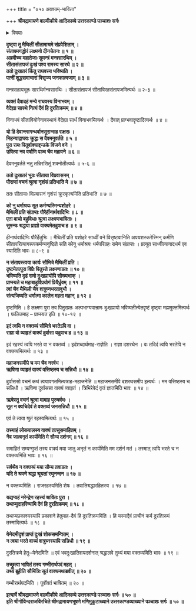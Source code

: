 +++
title = "०५० अवश्यम्-भाविता"

+++
**श्रीमद्रामायणे वाल्मीकीये आदिकाव्ये उत्तरकाण्डे पञ्चाशः सर्गः**

<details><summary>विषयाः</summary>

सीता-विसर्जन-विषादेन  
रामं प्रति शोचन्तं सौमित्रिं प्रति सु-मन्त्रेण  
रामस्य सीताया भ्रातॄणां च विप्रयोगस्यावश्यं-भावित्वस्य  
दश-रथं प्रति दुर्वाससा पूर्वम् एवोक्तत्व-निवेदनेन परिसांत्वने  
लक्ष्मणेन तं प्रति विस्तरेण-दुर्वासो-वचनानुवदन-चोदना ॥ १ ॥
</details>


**दृष्ट्वा तु मैथिलीं सीतामाश्रमे संप्रवेशिताम् ।  
संतापमगद्धोरं लक्ष्मणो दीनचेतनः ॥ १ ॥  
अब्रवीच्च महातेजाः सुमन्त्रं मन्त्रसारथिम् ।  
सीतासंतापजं दुःखं पश्य रामस्य सारथे ॥ २ ॥  
ततो दुःखतरं किंतु राघवस्य भविष्यति ।  
पत्नीं शुद्धसमाचारां विसृज्य जनकात्मजाम् ॥ ३ ॥**

मन्त्रसहायभूतः सारथिर्मन्त्रसारथिः । सीतासंतापजं सीताविरहसंतापजमित्यर्थः ॥ २-३ ॥

**व्यक्तं दैवादहं मन्ये राघवस्य विनाभवम् ।  
वैदेह्या सारथे नित्यं दैवं हि दुरतिक्रमम् ॥ ४ ॥**

विनाभवं सीतावियोगेनावस्थानं वैदेह्या सार्धं विनाभवमित्यर्थः । दैवात् प्राग्भवाद्दृष्टादित्यर्थः ॥ ४ ॥

**यो हि देवान्त्सगन्धर्वानसुरान्सह राक्षसः ।  
निहन्याद्राघवः क्रुद्धः स दैवमनुवर्तते ॥ ५ ॥  
पुरा रामः पितुर्वाक्याद्दण्डके विजने वने ।  
उषित्वा नव वर्षाणि पञ्च चैव महावने ॥ ६ ॥**

दैवमनुवर्तते नतु तन्निरसितुं शक्नोतीत्यर्थः ॥ ५-६ ॥

**ततो दुःखतरं भूयः सीताया विप्रवासनम् ।  
पौराणां वचनं श्रुत्वा नृशंसं प्रतिभाति मे ॥ ७ ॥**

ततः सीतायाः विप्रवासनं नृशंसं क्रूरकृत्यमिति प्रतिभाति ॥ ७ ॥

**को नु धर्माश्रयः सूत कर्मण्यस्मिन्यशोहरे ।  
मैथिलीं प्रति संप्राप्तः पौरैर्हीनार्थवादिभिः ॥ ८ ॥  
एता वाचो बहुविधाः श्रुत्वा लक्ष्मणभाषिताः ।  
सुमन्त्रः श्रद्धया प्राज्ञो वाक्यमेतदुवाच ह ॥ ९ ॥**

हीनार्थवादिभिः पौरैर्हेतुभिः । मैथिलीं प्रति यशोहरे साध्वीं वने विसृष्टवानिति अपयशस्करेस्मिन् कर्मणि सीतापरित्यागरूपकर्मण्यनुष्ठिते सति कोनु धर्माश्रयः धर्मपरिग्रहः रामेण संप्राप्तः । प्रत्युत साध्वीत्यागादधर्म एव स्यादिति भावः ॥ ८-९ ॥

**न संतापस्त्वया कार्यः सौमित्रे मैथिलीं प्रति ।  
दृष्टमेतत्पुरा विप्रैः पितुस्ते लक्ष्मणाग्रतः ॥ १० ॥  
भविष्यति दृढं रामो दुःखप्रायोपि सौख्यभाक् ।  
प्राप्स्यते च महाबाहुर्विप्रयोगं प्रियैर्ध्रुवम् ॥ ११ ॥  
त्वां चैव मैथिली चैव शत्रुघ्नभरतावुभौ ।  
संत्यजिष्यति धर्मात्मा कालेन महता महान् ॥ १२ ॥**

दृष्टमिति । हे लक्ष्मण पुरा तव पितुरप्रतः अल्पभाग्यवान्रामः दुःखप्रायो भविष्यतीत्येतद्दृष्टं दृष्ट्वा मह्यमुक्तमित्यर्थः । फलितमाह – प्राप्स्यत इति ॥ १०-१२ ॥

**इदं त्वयि न वक्तव्यं सौमित्रे भरतेऽपि वा ।  
राज्ञा वो व्याहृतं वाक्यं दुर्वासा यदुवाच ह ॥ १३ ॥**

इदं रहस्यं त्वयि भरते वा न वक्तव्यं । इदंशब्दार्थमाह-राज्ञेति । राज्ञा दशरथेन । वः तदिदं त्वयि भरतेपि न वक्तव्यमित्यर्थः ॥ १३ ॥

**महाजनसमीपे च मम चैव नरर्षभ ।  
ऋषिणा व्याहृतं वाक्यं वसिष्ठस्य च सन्निधौ ॥ १४ ॥**

दुर्वाससो वचनं कथं त्वयावगतमित्यत्राह-महाजनेति ॥ महाजनसमीपे दशरथसमीप इत्यर्थः । मम वसिष्ठस्य च सन्निधौ । ऋषिणा दुर्वाससा वाक्यं व्याहृतं । त्रिभिरेवेदं वृत्तं ज्ञातमिति भावः ॥ १४ ॥

**ऋषेस्तु वचनं श्रुत्वा मामाह पुरुषर्षभः ।  
सूत न क्वचिदेवं ते वक्तव्यं जनसन्निधौ ॥ १५ ॥**

एवं ते त्वया श्रुतं रहस्यमित्यर्थः ॥ १५ ॥

**तस्याहं लोकपालस्य वाक्यं तत्सुसमाहितम् ।  
नैव जात्वनृतं कार्यमिति मे सौम्य दर्शनम् ॥ १६ ॥**

समाहितं सम्यग्गुप्तं तस्य वाक्यं मया जातु अनृतं न कार्यमिति मम दर्शनं मतं । तस्मात् त्वयि भरते च न वक्तव्यमिति भावः ॥ १६ ॥

**सर्वथैव न वक्तव्यं मया सौम्य तवाग्रतः ।  
यदि ते श्रवणे श्रद्धा श्रूयतां रघुनन्दन ॥ १७ ॥**

न वक्तव्यमिति । राजरहस्यमिति शेषः । तवातिश्रद्धारहितस्य ॥ १७ ॥

**यद्यप्यहं नरेन्द्रेण रहस्यं श्रावितः पुरा ।  
तथाप्युदाहरिष्यामि दैवं हि दुरतिक्रमम् ॥ १८ ॥**

तथाप्यप्रकाश्यस्यापि प्रकाशने हेतुमाह-दैवं हि दुरतिक्रममिति । हि यस्माद्दैवं प्राचीनं कर्म दुरतिक्रमं तस्मादित्यर्थः ॥ १८ ॥

**येनेदमीदृशं प्राप्तं दुःखं शोकसमन्वितम् ।  
न त्वया भरते वाच्यं शत्रुघ्नस्यापि सन्निधौ ॥ १९ ॥**

दुरतिक्रमे हेतुः-येनेदमिति ॥ एवं भवदुःखातिशयदर्शनात् श्रद्धालवे तुभ्यं मया वक्तव्यमिति भावः ॥ १९ ॥

**तच्छ्रुत्वा भाषितं तस्य गम्भीरार्थपदं महत् ।  
तथ्यं ब्रूहीति सौमित्रिः सूतं वाक्यमथाब्रवीत् ॥ २० ॥**

गम्भीरार्थपदमिति । पूर्वोक्तं भाषितम् ॥ २० ॥

**इत्यार्षे श्रीमद्रामायणे वाल्मीकीये आदिकाव्ये उत्तरकाण्डे पञ्चाशः सर्गः ॥ ५० ॥  
इति श्रीगोविन्दराजविरचिते श्रीमद्रामायणभूषणे मणिमुकुटाख्याने उत्तरकाण्डव्याख्याने पञ्चाशः सर्गः ॥ ५० ॥**
